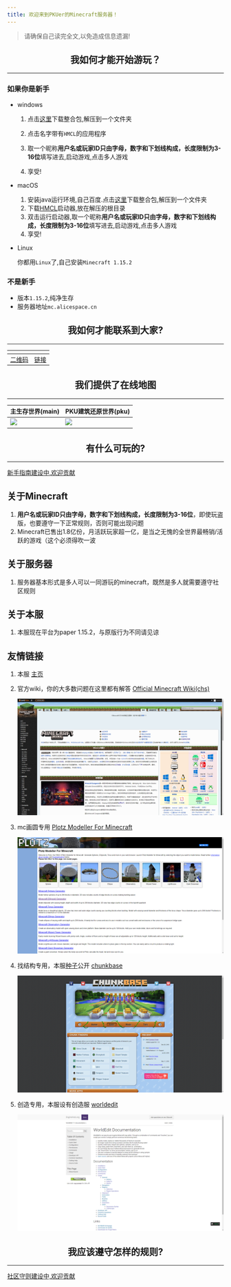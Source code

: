 ```yaml
---
title: 欢迎来到PKUer的Minecraft服务器！
---
```

> 请确保自己读完全文,以免造成信息遗漏!

<center><h2>我如何才能开始游玩？</h2></center>

---

### 如果你是新手

- windows

	1. 点击[这里](http://cdn.alicespace.cn/Alice_space.zip)下载整合包,解压到一个文件夹

	2. 点击名字带有`HMCL`的应用程序

	3. 取一个昵称**用户名或玩家ID只由字母，数字和下划线构成，长度限制为3-16位**填写进去,启动游戏,点击多人游戏
	
	4. 享受!

- macOS
  1. 安装java运行环境,自己百度.点击[这里](http://cdn.alicespace.cn/Alice_space.zip)下载整合包,解压到一个文件夹
  2. 下载[HMCL](https://github.com/huanghongxun/HMCL/releases/download/v3.3.163/HMCL-3.3.163.jar)启动器,放在解压的根目录
  3. 双击运行启动器,取一个昵称**用户名或玩家ID只由字母，数字和下划线构成，长度限制为3-16位**填写进去,启动游戏,点击多人游戏
  4. 享受!
  
- Linux

  你都用`Linux`了,自己安装`Minecraft 1.15.2`
  
### 不是新手

- 版本`1.15.2`,纯净生存
- 服务器地址`mc.alicespace.cn`


<center><h2>我如何才能联系到大家?</h2></center>

---


| <a href="http://qr.liantu.com/api.php?text=https://weixin.qq.com/g/Aarp41Goo0gmEe26"><i class="fa fa-weixin fa-3x"></i></a>     | <a href="https://t.me/joinchat/HW1QVxPQH74HaCiaKRmTnQ"><i class="fa fa-telegram fa-3x"></i></a> |
| ---------- | ----------------------------------------------------- |
| [二维码](http://qr.liantu.com/api.php?text=https://weixin.qq.com/g/Aarp41Goo0gmEe26) | [链接](https://t.me/joinchat/HW1QVxPQH74HaCiaKRmTnQ)  |


<center><h2>我们提供了在线地图</h2></center>

---
| 主生存世界(main)                                             | PKU建筑还原世界(pku)                                         |
| ------------------------------------------------------------ | ------------------------------------------------------------ |
| <a href="http://mc.alicespace.cn:8124/index.html"><img height="30px;" src="https://img.shields.io/badge/map-available-green.svg"></a> | <a href="http://mc.alicespace.cn:8125/index.html"><img height="30px;" src="https://img.shields.io/badge/map-available-green.svg"></a> |

<center><h2>有什么可玩的?</h2></center>

---
[新手指南建设中,欢迎贡献](https://github.com/Alice-space/pku-minecraft-rules)

## 关于Minecraft

1. **用户名或玩家ID只由字母，数字和下划线构成，长度限制为3-16位**，即使玩盗版，也要遵守一下正常规则，否则可能出现问题
2. Minecraft已售出1.8亿份，月活跃玩家超一亿，是当之无愧的全世界最畅销/活跃的游戏（这个必须得吹一波

## 关于服务器

1. 服务器基本形式是多人可以一同游玩的minecraft，既然是多人就需要遵守社区规则

## 关于本服

1. 本服现在平台为paper 1.15.2，与原版行为不同请见谅

## 友情链接

1. 本服 [主页](https://mc.alicespace.cn/#/)

2. 官方wiki，你的大多数问题在这里都有解答 [Official Minecraft Wiki(chs)](https://minecraft-zh.gamepedia.com/Minecraft_Wiki)

   ![wiki](./img/wiki.png)

3. mc画圆专用 [Plotz Modeller For Minecraft](https://www.plotz.co.uk/)

   ![plotz](./img/plotz.png)

4. 找结构专用，本服[种子]([https://minecraft-zh.gamepedia.com/%E7%A7%8D%E5%AD%90%EF%BC%88%E4%B8%96%E7%95%8C%E7%94%9F%E6%88%90%EF%BC%89](https://minecraft-zh.gamepedia.com/种子（世界生成）))公开 [chunkbase](https://www.chunkbase.com/)

   ![chunkbase](./img/chunk.png)

5. 创造专用，本服设有创造服 [worldedit](https://worldedit.readthedocs.io/en/latest/)

   ![worldedit](./img/worldedit.png)

<center><h2>我应该遵守怎样的规则?</h2></center>

---
[社区守则建设中,欢迎贡献](https://github.com/Alice-space/pku-minecraft-rules)

